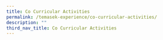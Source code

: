 ```yaml
---
title: Co Curricular Activities
permalink: /temasek-experience/co-curricular-activities/
description: ""
third_nav_title: Co Curricular Activities
---
```

